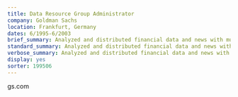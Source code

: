 ```yaml
---
title: Data Resource Group Administrator
company: Goldman Sachs
location: Frankfurt, Germany
dates: 6/1995-6/2003
brief_summary: Analyzed and distributed financial data and news with multiple products; led and coordinated 10 member presentation team.
standard_summary: Analyzed and distributed financial data and news with multiple products; acted as web master for Information Services Group intranet; managed content library with multiple sources; led and coordinated 10 member presentation team; built applications with MS Office.
verbose_summary: Analyzed and distributed financial data and news with multiple products; acted as eb master for Information Services Group intranet; managed content library with multiple sources; led and coordinated 10 member presentation team; designed and built presentations with MS PowerPoint for internal and external clients; designed and built time sheet application in MS Excel; designed and built conference communications databases in MS Access.
display: yes
sorter: 199506
---
```

gs.com
